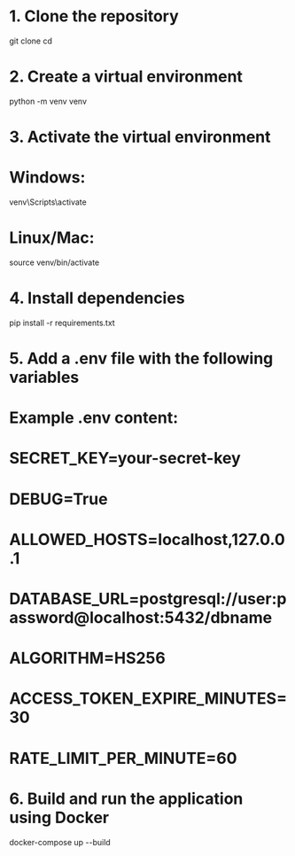 # 1. Clone the repository
git clone <repository-url>
cd <repository-directory>

# 2. Create a virtual environment
python -m venv venv

# 3. Activate the virtual environment
# Windows:
venv\Scripts\activate
# Linux/Mac:
source venv/bin/activate

# 4. Install dependencies
pip install -r requirements.txt

# 5. Add a .env file with the following variables
# Example .env content:
# SECRET_KEY=your-secret-key
# DEBUG=True
# ALLOWED_HOSTS=localhost,127.0.0.1
# DATABASE_URL=postgresql://user:password@localhost:5432/dbname
# ALGORITHM=HS256
# ACCESS_TOKEN_EXPIRE_MINUTES=30
# RATE_LIMIT_PER_MINUTE=60

# 6. Build and run the application using Docker
docker-compose up --build
